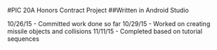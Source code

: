 #PIC 20A Honors Contract Project
##Written in Android Studio


10/26/15 - Committed work done so far
10/29/15 - Worked on creating missile objects and collisions
11/11/15 - Completed based on tutorial sequences
